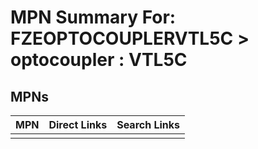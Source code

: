 



# MPN Summary For: FZEOPTOCOUPLERVTL5C > optocoupler : VTL5C

## MPNs
  

|MPN|Direct Links|Search Links|
| :--- | :--- | :--- |
||||
